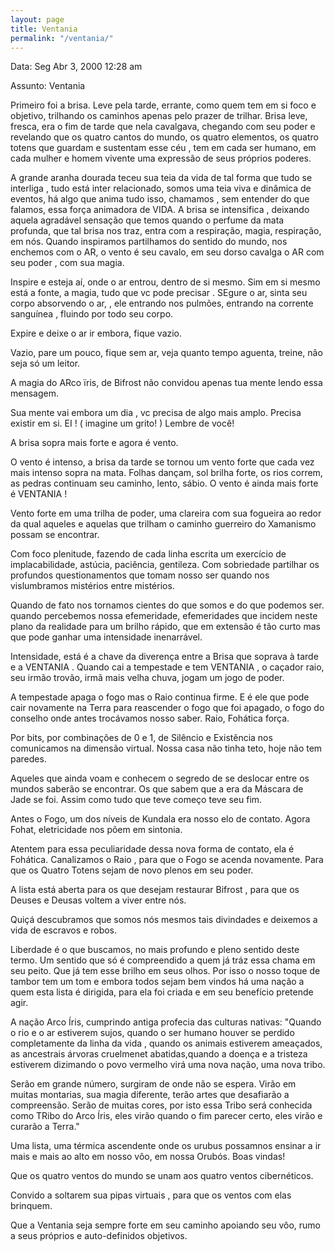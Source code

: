 ```yaml
---
layout: page
title: Ventania
permalink: "/ventania/"
---
```


Data: Seg Abr 3, 2000 12:28 am

Assunto: Ventania

Primeiro foi a brisa. 
Leve pela tarde, errante, como quem tem em si foco e objetivo, trilhando os caminhos apenas pelo prazer de trilhar. 
Brisa leve, fresca, era o fim de tarde que nela cavalgava, chegando com seu poder e revelando que os quatro cantos do mundo, os quatro elementos, os quatro totens que guardam e sustentam esse céu , tem em cada ser humano, em cada mulher e homem vivente uma expressão de seus próprios poderes.

A grande aranha dourada teceu sua teia da vida de tal forma que tudo se interliga , tudo está inter relacionado, somos uma teia viva e dinâmica de eventos, há algo que anima tudo isso, chamamos , sem entender do que falamos, essa força animadora de VIDA. 
A brisa se intensifica , deixando aquela agradável sensação que temos quando o perfume da mata profunda, que tal brisa nos traz, entra com a respiração, magia, respiração, em nós. 
Quando inspiramos partilhamos do sentido do mundo, nos enchemos com o AR, o vento é seu cavalo, em seu dorso cavalga o AR com seu poder , com sua magia.

Inspire e esteja aí, onde o ar entrou, dentro de si mesmo. 
Sim em si mesmo está a fonte, a magia, tudo que vc pode precisar . 
SEgure o ar, sinta seu corpo absorvendo o ar, , ele entrando nos pulmões, entrando na corrente sanguínea , fluindo por todo seu corpo. 

Expire e deixe o ar ir embora, fique vazio.

Vazio, pare um pouco, fique sem ar, veja quanto tempo aguenta, treine, não seja só um leitor.

A magia do ARco ïris, de Bifrost não convidou apenas tua mente lendo essa mensagem.

Sua mente vai embora um dia , vc precisa de algo mais amplo. 
Precisa existir em si. EI ! ( imagine um grito! ) Lembre de você!

A brisa sopra mais forte e agora é vento.

O vento é intenso, a brisa da tarde se tornou um vento forte que cada vez mais intenso sopra na mata. 
Folhas dançam, sol brilha forte, os rios correm, as pedras continuam seu caminho, lento, sábio. 
O vento é ainda mais forte é VENTANIA !

Vento forte em uma trilha de poder, uma clareira com sua fogueira ao redor da qual aqueles e aquelas que trilham o caminho guerreiro do Xamanismo possam se encontrar.

Com foco plenitude, fazendo de cada linha escrita um exercício de implacabilidade, astúcia, paciência, gentileza. 
Com sobriedade partilhar os profundos questionamentos que tomam nosso ser quando nos vislumbramos mistérios entre mistérios.

Quando de fato nos tornamos cientes do que somos e do que podemos ser.
quando percebemos nossa efemeridade, efemeridades que incidem neste plano da realidade para um brilho rápido, que em extensão é tão curto mas que pode ganhar uma intensidade inenarrável.

Intensidade, está é a chave da diverença entre a Brisa que soprava à tarde e a VENTANIA . 
Quando cai a tempestade e tem VENTANIA , o caçador raio, seu irmão trovão, irmã mais velha chuva, jogam um jogo de poder. 

A tempestade apaga o fogo mas o Raio continua firme.
E é ele que pode cair novamente na Terra para reascender o fogo que foi apagado, o fogo do conselho onde antes trocávamos nosso saber. 
Raio, Fohática força.

Por bits, por combinações de 0 e 1, de Silêncio e Existência nos comunicamos na dimensão virtual. 
Nossa casa não tinha teto, hoje não tem paredes.

Aqueles que ainda voam e conhecem o segredo de se deslocar entre os mundos saberão se encontrar. 
Os que sabem que a era da Máscara de Jade se foi. Assim como tudo que teve começo teve seu fim.

Antes o Fogo, um dos níveis de Kundala era nosso elo de contato.
Agora Fohat, eletricidade nos põem em sintonia.

Atentem para essa peculiaridade dessa nova forma de contato, ela é Fohática. 
Canalizamos o Raio , para que o Fogo se acenda novamente.
Para que os Quatro Totens sejam de novo plenos em seu poder.

A lista está aberta para os que desejam restaurar Bifrost , para que os Deuses e Deusas voltem a viver entre nós.

Quiçá descubramos que somos nós mesmos tais divindades e deixemos a vida de escravos e robos.

Liberdade é o que buscamos, no mais profundo e pleno sentido deste termo.
Um sentido que só é compreendido a quem já tráz essa chama em seu peito. Que já tem esse brilho em seus olhos. 
Por isso o nosso toque de tambor tem um tom e embora todos sejam bem vindos há uma nação a quem esta lista é dirigida, para ela foi criada e em seu benefício pretende agir.

A nação Arco Íris, cumprindo antiga profecia das culturas nativas: 
"Quando o rio e o ar estiverem sujos, quando o ser humano houver se perdido completamente da linha da vida , quando os animais estiverem ameaçados, as ancestrais árvoras cruelmenet abatidas,quando a doença e a tristeza estiverem dizimando o povo vermelho virá uma nova nação, uma nova tribo.

Serão em grande número, surgiram de onde não se espera. 
Virão em muitas montarias, sua magia diferente, terão artes que desafiarão a compreensão. 
Serão de muitas cores, por isto essa Tribo será conhecida como TRibo do Arco Íris, eles virão quando o fim parecer certo, eles virão e curarão a Terra."

Uma lista, uma térmica ascendente onde os urubus possamnos ensinar a ir mais e mais ao alto em nosso vôo, em nossa Orubós.
Boas vindas!

Que os quatro ventos do mundo se unam aos quatro ventos cibernéticos.

Convido a soltarem sua pipas virtuais , para que os ventos com elas brinquem.

Que a Ventania seja sempre forte em seu caminho apoiando seu vôo, rumo a seus próprios e auto-definidos objetivos.